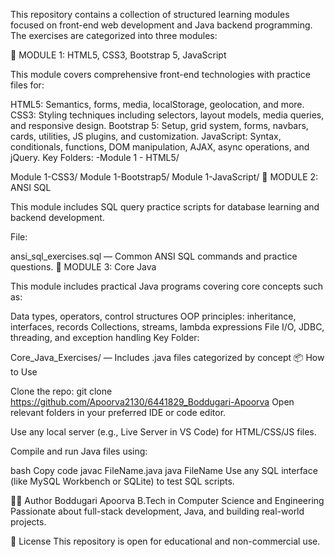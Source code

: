 This repository contains a collection of structured learning modules focused on front-end web development and Java backend programming. The exercises are categorized into three modules:

📁 MODULE 1: HTML5, CSS3, Bootstrap 5, JavaScript

This module covers comprehensive front-end technologies with practice files for:

HTML5: Semantics, forms, media, localStorage, geolocation, and more.
CSS3: Styling techniques including selectors, layout models, media queries, and responsive design.
Bootstrap 5: Setup, grid system, forms, navbars, cards, utilities, JS plugins, and customization.
JavaScript: Syntax, conditionals, functions, DOM manipulation, AJAX, async operations, and jQuery.
Key Folders: -Module 1 - HTML5/

Module 1-CSS3/
Module 1-Bootstrap5/
Module 1-JavaScript/
📁 MODULE 2: ANSI SQL

This module includes SQL query practice scripts for database learning and backend development.

File:

ansi_sql_exercises.sql — Common ANSI SQL commands and practice questions.
📁 MODULE 3: Core Java

This module includes practical Java programs covering core concepts such as:

Data types, operators, control structures
OOP principles: inheritance, interfaces, records
Collections, streams, lambda expressions
File I/O, JDBC, threading, and exception handling
Key Folder:

Core_Java_Exercises/ — Includes .java files categorized by concept
📦 How to Use

Clone the repo:
git clone https://github.com/Apoorva2130/6441829_Boddugari-Apoorva
Open relevant folders in your preferred IDE or code editor.

Use any local server (e.g., Live Server in VS Code) for HTML/CSS/JS files.

Compile and run Java files using:

bash Copy code javac FileName.java java FileName Use any SQL interface (like MySQL Workbench or SQLite) to test SQL scripts.

🧑‍💻 Author Boddugari Apoorva B.Tech in Computer Science and Engineering Passionate about full-stack development, Java, and building real-world projects.

📄 License This repository is open for educational and non-commercial use.
